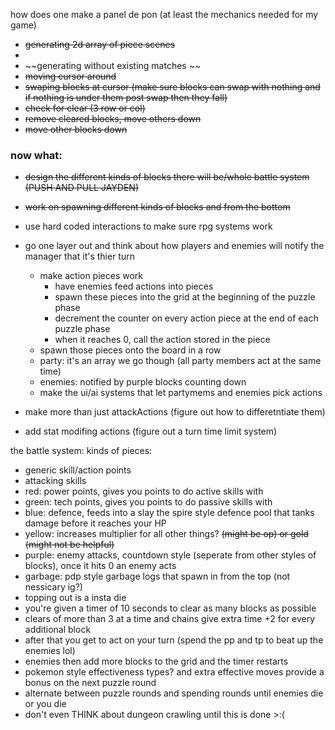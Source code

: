 how does one make a panel de pon (at least the mechanics needed for my game)
- ~~generating 2d array of piece scenes~~
- 
- ~~generating without existing matches ~~
- ~~moving cursor around~~
- ~~swaping blocks at cursor (make sure blocks can swap with nothing and if nothing is under them post swap then they fall)~~
- ~~check for clear (3 row or col)~~
- ~~remove cleared blocks, move others down~~
- ~~move other blocks down~~

### now what:
- ~~design the different kinds of blocks there will be/whole battle system (PUSH AND PULL JAYDEN)~~
- ~~work on spawning different kinds of blocks and from the bottom~~ 

- use hard coded interactions to make sure rpg systems work
- go one layer out and think about how players and enemies will notify the manager that it's thier turn
	- make action pieces work
	  - have enemies feed actions into pieces
	  - spawn these pieces into the grid at the beginning of the puzzle phase
	  - decrement the counter on every action piece at the end of each puzzle phase
	  - when it reaches 0, call the action stored in the piece
	- spawn those pieces onto the board in a row
  - party: it's an array we go though (all party members act at the same time)
  - enemies: notified by purple blocks counting down
  - make the ui/ai systems that let partymems and enemies pick actions

- make more than just attackActions (figure out how to differetntiate them)
- add stat modifing actions (figure out a turn time limit system)


the battle system:
kinds of pieces:
- generic skill/action points
- attacking skills
- red: power points, gives you points to do active skills with 
- green: tech points, gives you points to do passive skills with 
- blue: defence, feeds into a slay the spire style defence pool that tanks damage before it reaches your HP
- yellow: increases multiplier for all other things? ~~(might be op) or gold (might not be helpful)~~ 
- purple: enemy attacks, countdown style (seperate from other styles of blocks), once it hits 0 an enemy acts
- garbage: pdp style garbage logs that spawn in from the top (not nessicary ig?)
- topping out is a insta die
- you're given a timer of 10 seconds to clear as many blocks as possible
- clears of more than 3 at a time and chains give extra time +2 for every additional block
- after that you get to act on your turn (spend the pp and tp to beat up the enemies lol) 
- enemies then add more blocks to the grid and the timer restarts
- pokemon style effectiveness types? and extra effective moves provide a bonus on the next puzzle round
- alternate between puzzle rounds and spending rounds until enemies die or you die
- don't even THINK about dungeon crawling until this is done >:(
